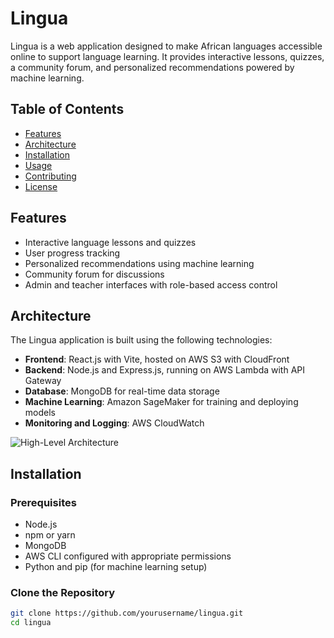 # Lingua

Lingua is a web application designed to make African languages accessible online to support language learning. It provides interactive lessons, quizzes, a community forum, and personalized recommendations powered by machine learning.

## Table of Contents
- [Features](#features)
- [Architecture](#architecture)
- [Installation](#installation)
- [Usage](#usage)
- [Contributing](#contributing)
- [License](#license)

## Features
- Interactive language lessons and quizzes
- User progress tracking
- Personalized recommendations using machine learning
- Community forum for discussions
- Admin and teacher interfaces with role-based access control

## Architecture
The Lingua application is built using the following technologies:
- **Frontend**: React.js with Vite, hosted on AWS S3 with CloudFront
- **Backend**: Node.js and Express.js, running on AWS Lambda with API Gateway
- **Database**: MongoDB for real-time data storage
- **Machine Learning**: Amazon SageMaker for training and deploying models
- **Monitoring and Logging**: AWS CloudWatch

![High-Level Architecture](sandbox:/mnt/data/A_high-level_architecture_diagram_of_a_web_applica.png)

## Installation

### Prerequisites
- Node.js
- npm or yarn
- MongoDB
- AWS CLI configured with appropriate permissions
- Python and pip (for machine learning setup)

### Clone the Repository
```bash
git clone https://github.com/yourusername/lingua.git
cd lingua
